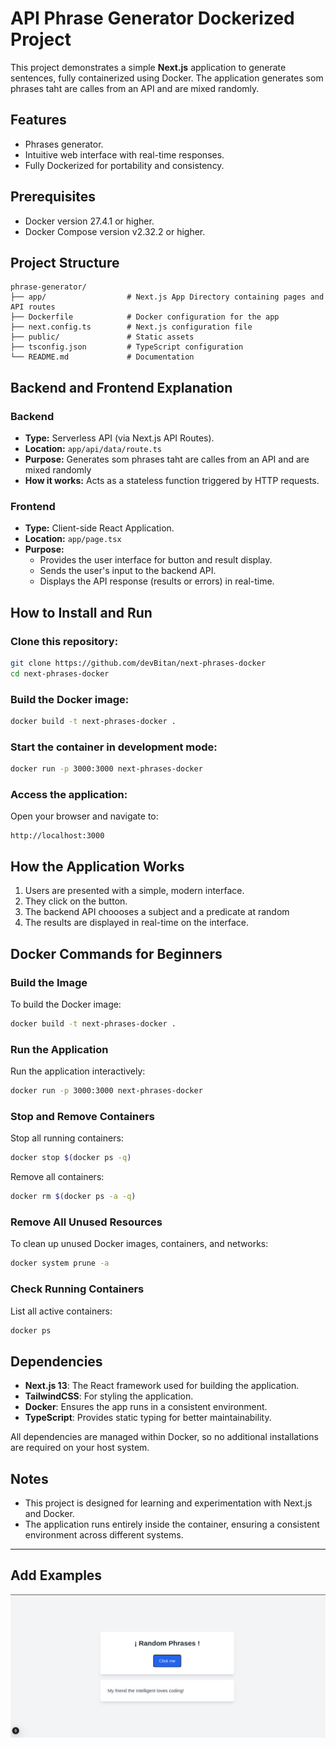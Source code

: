 # API Phrase Generator Dockerized Project

This project demonstrates a simple **Next.js** application to generate sentences, fully containerized using Docker. The application generates som phrases taht are calles from an API and are mixed randomly.

## Features

- Phrases generator.
- Intuitive web interface with real-time responses.
- Fully Dockerized for portability and consistency.

## Prerequisites

- Docker version 27.4.1 or higher.
- Docker Compose version v2.32.2 or higher.

## Project Structure

```
phrase-generator/
├── app/                  # Next.js App Directory containing pages and API routes
├── Dockerfile            # Docker configuration for the app
├── next.config.ts        # Next.js configuration file
├── public/               # Static assets
├── tsconfig.json         # TypeScript configuration
└── README.md             # Documentation
```

## Backend and Frontend Explanation

### Backend
- **Type:** Serverless API (via Next.js API Routes).
- **Location:** `app/api/data/route.ts`
- **Purpose:** Generates som phrases taht are calles from an API and are mixed randomly
- **How it works:** Acts as a stateless function triggered by HTTP requests.

### Frontend
- **Type:** Client-side React Application.
- **Location:** `app/page.tsx`
- **Purpose:**
  - Provides the user interface for button and result display.
  - Sends the user's input to the backend API.
  - Displays the API response (results or errors) in real-time.

## How to Install and Run

### Clone this repository:

```bash
git clone https://github.com/devBitan/next-phrases-docker
cd next-phrases-docker
```

### Build the Docker image:

```bash
docker build -t next-phrases-docker .
```

### Start the container in development mode:

```bash
docker run -p 3000:3000 next-phrases-docker
```

### Access the application:

Open your browser and navigate to:

```
http://localhost:3000
```

## How the Application Works

1. Users are presented with a simple, modern interface.
2. They click on the button.
3. The backend API choooses a subject and a predicate at random
4. The results are displayed in real-time on the interface.

## Docker Commands for Beginners

### Build the Image

To build the Docker image:

```bash
docker build -t next-phrases-docker .
```

### Run the Application

Run the application interactively:

```bash
docker run -p 3000:3000 next-phrases-docker
```

### Stop and Remove Containers

Stop all running containers:

```bash
docker stop $(docker ps -q)
```

Remove all containers:

```bash
docker rm $(docker ps -a -q)
```

### Remove All Unused Resources

To clean up unused Docker images, containers, and networks:

```bash
docker system prune -a
```

### Check Running Containers

List all active containers:

```bash
docker ps
```

## Dependencies

- **Next.js 13**: The React framework used for building the application.
- **TailwindCSS**: For styling the application.
- **Docker**: Ensures the app runs in a consistent environment.
- **TypeScript**: Provides static typing for better maintainability.

All dependencies are managed within Docker, so no additional installations are required on your host system.

## Notes

- This project is designed for learning and experimentation with Next.js and Docker.
- The application runs entirely inside the container, ensuring a consistent environment across different systems.
---

## Add Examples
![Imagen](public/random-phrase.png)

